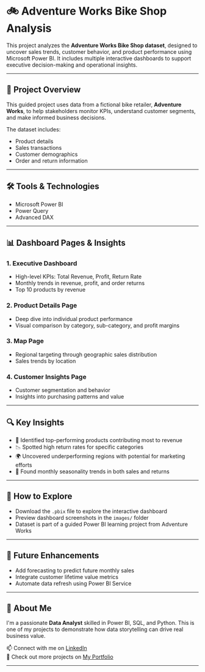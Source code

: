 # 🚲 Adventure Works Bike Shop Analysis

This project analyzes the **Adventure Works Bike Shop dataset**, designed to uncover sales trends, customer behavior, and product performance using Microsoft Power BI. It includes multiple interactive dashboards to support executive decision-making and operational insights.

---

## 📌 Project Overview

This guided project uses data from a fictional bike retailer, **Adventure Works**, to help stakeholders monitor KPIs, understand customer segments, and make informed business decisions.

The dataset includes:
- Product details
- Sales transactions
- Customer demographics
- Order and return information

---

## 🛠️ Tools & Technologies

- Microsoft Power BI  
- Power Query  
- Advanced DAX  

---

## 📊 Dashboard Pages & Insights

### 1. **Executive Dashboard**
- High-level KPIs: Total Revenue, Profit, Return Rate  
- Monthly trends in revenue, profit, and order returns  
- Top 10 products by revenue  

### 2. **Product Details Page**
- Deep dive into individual product performance  
- Visual comparison by category, sub-category, and profit margins  

### 3. **Map Page**
- Regional targeting through geographic sales distribution  
- Sales trends by location  

### 4. **Customer Insights Page**
- Customer segmentation and behavior  
- Insights into purchasing patterns and value

---

## 🔍 Key Insights

- 🚀 Identified top-performing products contributing most to revenue  
- 📉 Spotted high return rates for specific categories  
- 🌍 Uncovered underperforming regions with potential for marketing efforts  
- 📅 Found monthly seasonality trends in both sales and returns  

---

## 📁 How to Explore

- Download the `.pbix` file to explore the interactive dashboard  
- Preview dashboard screenshots in the `images/` folder 
- Dataset is part of a guided Power BI learning project from Adventure Works

---

## 🔮 Future Enhancements

- Add forecasting to predict future monthly sales  
- Integrate customer lifetime value metrics  
- Automate data refresh using Power BI Service

---

## 👤 About Me

I'm a passionate **Data Analyst** skilled in Power BI, SQL, and Python. This is one of my projects to demonstrate how data storytelling can drive real business value.

📫 Connect with me on [LinkedIn](https://www.linkedin.com/in/nitikeshdubey/)  
📁 Check out more projects on [My Portfolio](https://github.com/nitikeshdubey)

---

